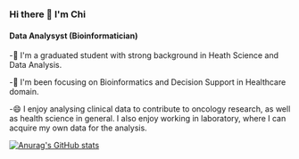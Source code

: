 ### Hi there 👋  I'm Chi
#### Data Analysyst (Bioinformatician)

-🔭 I'm a graduated student with strong background in Heath Science and Data Analysis.

-🌱 I'm been focusing on Bioinformatics and Decision Support in Healthcare domain.

-😄 I enjoy analysing clinical data to contribute to oncology research, as well as health science in general. I also enjoy working in laboratory, where I can acquire my own data for the analysis.

[![Anurag's GitHub stats](https://github-readme-stats.vercel.app/api?username=chinguyen19)](https://github.com/anuraghazra/github-readme-stats)


